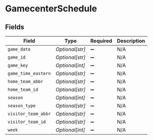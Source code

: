 # GamecenterSchedule


## Fields

| Field               | Type                | Required            | Description         |
| ------------------- | ------------------- | ------------------- | ------------------- |
| `game_date`         | *Optional[str]*     | :heavy_minus_sign:  | N/A                 |
| `game_id`           | *Optional[str]*     | :heavy_minus_sign:  | N/A                 |
| `game_key`          | *Optional[int]*     | :heavy_minus_sign:  | N/A                 |
| `game_time_eastern` | *Optional[str]*     | :heavy_minus_sign:  | N/A                 |
| `home_team_abbr`    | *Optional[str]*     | :heavy_minus_sign:  | N/A                 |
| `home_team_id`      | *Optional[str]*     | :heavy_minus_sign:  | N/A                 |
| `season`            | *Optional[int]*     | :heavy_minus_sign:  | N/A                 |
| `season_type`       | *Optional[str]*     | :heavy_minus_sign:  | N/A                 |
| `visitor_team_abbr` | *Optional[str]*     | :heavy_minus_sign:  | N/A                 |
| `visitor_team_id`   | *Optional[str]*     | :heavy_minus_sign:  | N/A                 |
| `week`              | *Optional[int]*     | :heavy_minus_sign:  | N/A                 |